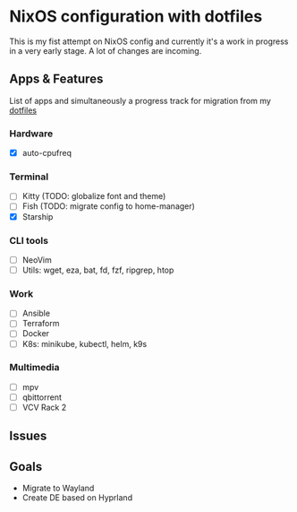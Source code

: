 # NixOS configuration with dotfiles

This is my fist attempt on NixOS config and currently it's a work in progress in a very early stage. A lot of changes are incoming.

## Apps & Features

List of apps and simultaneously a progress track for migration from my [dotfiles](https://github.com/atimofeev/dotfiles)

### Hardware

- [x] auto-cpufreq

### Terminal

- [ ] Kitty (TODO: globalize font and theme)
- [ ] Fish (TODO: migrate config to home-manager)
- [x] Starship

### CLI tools

- [ ] NeoVim
- [ ] Utils: wget, eza, bat, fd, fzf, ripgrep, htop

### Work

- [ ] Ansible
- [ ] Terraform
- [ ] Docker
- [ ] K8s: minikube, kubectl, helm, k9s

### Multimedia

- [ ] mpv
- [ ] qbittorrent
- [ ] VCV Rack 2

## Issues

## Goals

- Migrate to Wayland
- Create DE based on Hyprland
